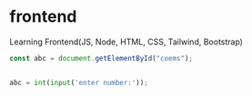 # frontend

Learning Frontend(JS, Node, HTML, CSS, Tailwind, Bootstrap)

```javascript
const abc = document.getElementById("coems");
```

```python

abc = int(input('enter number:'));
```
